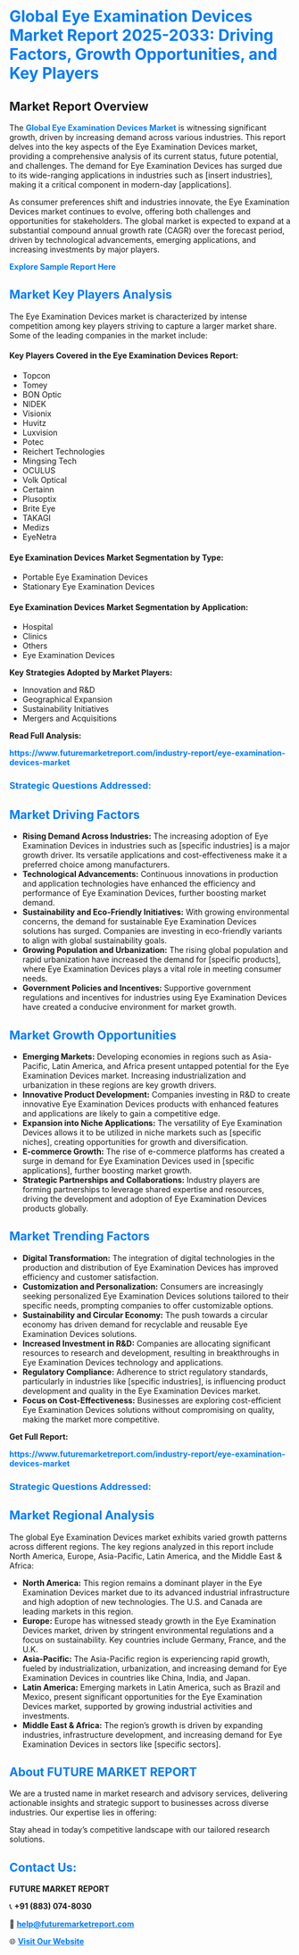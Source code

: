 <h1 style="color: #007BFF;">Global Eye Examination Devices Market Report 2025-2033: Driving Factors, Growth Opportunities, and Key Players</h1>

<section id="overview">
<h2>Market Report Overview</h2>
<p>The <a href="https://www.futuremarketreport.com/industry-report/eye-examination-devices-market" style="color: #007BFF; text-decoration: none;"><strong>Global Eye Examination Devices Market</strong></a> is witnessing significant growth, driven by increasing demand across various industries. This report delves into the key aspects of the Eye Examination Devices market, providing a comprehensive analysis of its current status, future potential, and challenges. The demand for Eye Examination Devices has surged due to its wide-ranging applications in industries such as [insert industries], making it a critical component in modern-day [applications].</p>
<p>As consumer preferences shift and industries innovate, the Eye Examination Devices market continues to evolve, offering both challenges and opportunities for stakeholders. The global market is expected to expand at a substantial compound annual growth rate (CAGR) over the forecast period, driven by technological advancements, emerging applications, and increasing investments by major players.</p>
</section>

<section id="overview">
<p><a href="https://www.futuremarketreport.com/request-sample/reportId=122940" style="color: #007BFF; text-decoration: none;"><strong>Explore Sample Report Here</strong></a></p>
</section>

<section id="key-players">
<h2 style="color: #007BFF;">Market Key Players Analysis</h2>
<p>The Eye Examination Devices market is characterized by intense competition among key players striving to capture a larger market share. Some of the leading companies in the market include:</p>
<h4>Key Players Covered in the Eye Examination Devices Report:</h4>
<ul><li>Topcon</li><li>Tomey</li><li>BON Optic</li><li>NIDEK</li><li>Visionix</li><li>Huvitz</li><li>Luxvision</li><li>Potec</li><li>Reichert Technologies</li><li>Mingsing Tech</li><li>OCULUS</li><li>Volk Optical</li><li>Certainn</li><li>Plusoptix</li><li>Brite Eye</li><li>TAKAGI</li><li>Medizs</li><li>EyeNetra</li></ul>
<h4>Eye Examination Devices Market Segmentation by Type:</h4>
<ul><li>Portable Eye Examination Devices</li><li>Stationary Eye Examination Devices</li></ul>

<h4>Eye Examination Devices Market Segmentation by Application:</h4>
<ul><li>Hospital</li><li>Clinics</li><li>Others</li><li>Eye Examination Devices</li></ul>
<p><strong>Key Strategies Adopted by Market Players:</strong></p>
<ul>
<li>Innovation and R&D</li>
<li>Geographical Expansion</li>
<li>Sustainability Initiatives</li>
<li>Mergers and Acquisitions</li>
</ul>
</section>

<section>
<p><strong>Read Full Analysis: </strong></p><a href="https://www.futuremarketreport.com/industry-report/eye-examination-devices-market" style="color: #007BFF; text-decoration: none;"><strong>https://www.futuremarketreport.com/industry-report/eye-examination-devices-market</strong></a>
<h3 style="color: #007BFF;">Strategic Questions Addressed:</h3>
</section>

<section id="driving-factors">
<h2 style="color: #007BFF;">Market Driving Factors</h2>
<ul>
<li><strong>Rising Demand Across Industries:</strong> The increasing adoption of Eye Examination Devices in industries such as [specific industries] is a major growth driver. Its versatile applications and cost-effectiveness make it a preferred choice among manufacturers.</li>
<li><strong>Technological Advancements:</strong> Continuous innovations in production and application technologies have enhanced the efficiency and performance of Eye Examination Devices, further boosting market demand.</li>
<li><strong>Sustainability and Eco-Friendly Initiatives:</strong> With growing environmental concerns, the demand for sustainable Eye Examination Devices solutions has surged. Companies are investing in eco-friendly variants to align with global sustainability goals.</li>
<li><strong>Growing Population and Urbanization:</strong> The rising global population and rapid urbanization have increased the demand for [specific products], where Eye Examination Devices plays a vital role in meeting consumer needs.</li>
<li><strong>Government Policies and Incentives:</strong> Supportive government regulations and incentives for industries using Eye Examination Devices have created a conducive environment for market growth.</li>
</ul>
</section>

<section id="growth-opportunities">
<h2 style="color: #007BFF;">Market Growth Opportunities</h2>
<ul>
<li><strong>Emerging Markets:</strong> Developing economies in regions such as Asia-Pacific, Latin America, and Africa present untapped potential for the Eye Examination Devices market. Increasing industrialization and urbanization in these regions are key growth drivers.</li>
<li><strong>Innovative Product Development:</strong> Companies investing in R&D to create innovative Eye Examination Devices products with enhanced features and applications are likely to gain a competitive edge.</li>
<li><strong>Expansion into Niche Applications:</strong> The versatility of Eye Examination Devices allows it to be utilized in niche markets such as [specific niches], creating opportunities for growth and diversification.</li>
<li><strong>E-commerce Growth:</strong> The rise of e-commerce platforms has created a surge in demand for Eye Examination Devices used in [specific applications], further boosting market growth.</li>
<li><strong>Strategic Partnerships and Collaborations:</strong> Industry players are forming partnerships to leverage shared expertise and resources, driving the development and adoption of Eye Examination Devices products globally.</li>
</ul>
</section>

<section id="trending-factors">
<h2 style="color: #007BFF;">Market Trending Factors</h2>
<ul>
<li><strong>Digital Transformation:</strong> The integration of digital technologies in the production and distribution of Eye Examination Devices has improved efficiency and customer satisfaction.</li>
<li><strong>Customization and Personalization:</strong> Consumers are increasingly seeking personalized Eye Examination Devices solutions tailored to their specific needs, prompting companies to offer customizable options.</li>
<li><strong>Sustainability and Circular Economy:</strong> The push towards a circular economy has driven demand for recyclable and reusable Eye Examination Devices solutions.</li>
<li><strong>Increased Investment in R&D:</strong> Companies are allocating significant resources to research and development, resulting in breakthroughs in Eye Examination Devices technology and applications.</li>
<li><strong>Regulatory Compliance:</strong> Adherence to strict regulatory standards, particularly in industries like [specific industries], is influencing product development and quality in the Eye Examination Devices market.</li>
<li><strong>Focus on Cost-Effectiveness:</strong> Businesses are exploring cost-efficient Eye Examination Devices solutions without compromising on quality, making the market more competitive.</li>
</ul>
</section>

<section>
<p><strong>Get Full Report: </strong></p><a href="https://www.futuremarketreport.com/industry-report/eye-examination-devices-market" style="color: #007BFF; text-decoration: none;"><strong>https://www.futuremarketreport.com/industry-report/eye-examination-devices-market</strong></a>
<h3 style="color: #007BFF;">Strategic Questions Addressed:</h3>
</section>


<section id="regional-analysis">
<h2 style="color: #007BFF;">Market Regional Analysis</h2>
<p>The global Eye Examination Devices market exhibits varied growth patterns across different regions. The key regions analyzed in this report include North America, Europe, Asia-Pacific, Latin America, and the Middle East & Africa:</p>
<ul>
<li><strong>North America:</strong> This region remains a dominant player in the Eye Examination Devices market due to its advanced industrial infrastructure and high adoption of new technologies. The U.S. and Canada are leading markets in this region.</li>
<li><strong>Europe:</strong> Europe has witnessed steady growth in the Eye Examination Devices market, driven by stringent environmental regulations and a focus on sustainability. Key countries include Germany, France, and the U.K.</li>
<li><strong>Asia-Pacific:</strong> The Asia-Pacific region is experiencing rapid growth, fueled by industrialization, urbanization, and increasing demand for Eye Examination Devices in countries like China, India, and Japan.</li>
<li><strong>Latin America:</strong> Emerging markets in Latin America, such as Brazil and Mexico, present significant opportunities for the Eye Examination Devices market, supported by growing industrial activities and investments.</li>
<li><strong>Middle East & Africa:</strong> The region’s growth is driven by expanding industries, infrastructure development, and increasing demand for Eye Examination Devices in sectors like [specific sectors].</li>
</ul>
</section>

<footer>
<h2 style="color: #007BFF;">About FUTURE MARKET REPORT</h2>
<p>We are a trusted name in market research and advisory services, delivering actionable insights and strategic support to businesses across diverse industries. Our expertise lies in offering:</p>

<p>Stay ahead in today’s competitive landscape with our tailored research solutions.</p>

<h2 style="color: #007BFF;">Contact Us:</h2>
<p><strong>FUTURE MARKET REPORT</strong></p>
<p>📞 <strong>+91 (883) 074-8030</strong></p>
<p>📧 <strong><a href="mailto:help@futuremarketreport.com" style="color: #007BFF;">help@futuremarketreport.com</a></strong></p>
<p>🌐 <strong><a href="https://www.futuremarketreport.com/" style="color: #007BFF;">Visit Our Website</a></strong></p>
</footer>